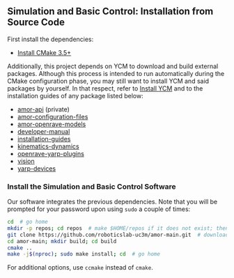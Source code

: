## Simulation and Basic Control: Installation from Source Code

First install the dependencies:
- [Install CMake 3.5+](https://github.com/roboticslab-uc3m/installation-guides/blob/master/install-cmake.md)

Additionally, this project depends on YCM to download and build external packages. Although this process is intended to run automatically during the CMake configuration phase, you may still want to install YCM and said packages by yourself. In that respect, refer to [Install YCM](https://github.com/roboticslab-uc3m/installation-guides/blob/master/install-ycm.md) and to the installation guides of any package listed below:

- [amor-api](https://github.com/roboticslab-uc3m/amor-api) (private)
- [amor-configuration-files](https://github.com/roboticslab-uc3m/amor-configuration-files)
- [amor-openrave-models](https://github.com/roboticslab-uc3m/amor-openrave-models)
- [developer-manual](https://github.com/roboticslab-uc3m/developer-manual)
- [installation-guides](https://github.com/roboticslab-uc3m/installation-guides)
- [kinematics-dynamics](https://github.com/roboticslab-uc3m/kinematics-dynamics)
- [openrave-yarp-plugins](https://github.com/roboticslab-uc3m/openrave-yarp-plugins)
- [vision](https://github.com/roboticslab-uc3m/vision)
- [yarp-devices](https://github.com/roboticslab-uc3m/yarp-devices)

### Install the Simulation and Basic Control Software

Our software integrates the previous dependencies. Note that you will be prompted for your password upon using `sudo` a couple of times:

```bash
cd  # go home
mkdir -p repos; cd repos  # make $HOME/repos if it does not exist; then, enter it
git clone https://github.com/roboticslab-uc3m/amor-main.git  # download amor-main software from the repository
cd amor-main; mkdir build; cd build
cmake ..
make -j$(nproc); sudo make install; cd  # go home
```

For additional options, use `ccmake` instead of `cmake`.
